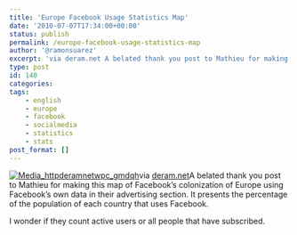 ```yaml
---
title: 'Europe Facebook Usage Statistics Map'
date: '2010-07-07T17:34:00+00:00'
status: publish
permalink: /europe-facebook-usage-statistics-map
author: '@ramonsuarez'
excerpt: 'via deram.net A belated thank you post to Mathieu for making this map of Facebook''s colonization of Europe using Facebook''s own data in their advertising section. It presents the percentage of the population of each country that uses Facebook. I w...'
type: post
id: 140
categories:
tags:
    - english
    - europe
    - facebook
    - socialmedia
    - statistics
    - stats
post_format: []
---
```

[![Media_httpderamnetwpc_gmdqh](/uploads/2010/07/media_httpderamnetwpc_gmdqh-scaled1000.jpg?w=300)](/uploads/2010/07/media_httpderamnetwpc_gmdqh-scaled1000.jpg)via [deram.net](http://deram.net/2010/06/11/european-facebook-usage-statistics/)A belated thank you post to Mathieu for making this map of Facebook’s colonization of Europe using Facebook’s own data in their advertising section. It presents the percentage of the population of each country that uses Facebook.

I wonder if they count active users or all people that have subscribed.

